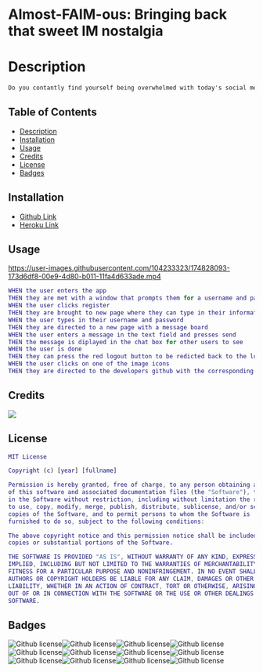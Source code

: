 # Almost-FAIM-ous: Bringing back that sweet IM nostalgia

# Description

```md
Do you contantly find yourself being overwhelmed with today's social media? Are you dreaming of a simpler time? Well 'take a chill pill' because that's why we developed Almost-Faim-ous. Our app allows the user to revisit the greatest era for instant messaging, the mid 90s to early 2000s. Almost-Faim-ous gives the user a 'fly' way to stay intouch with friends. Just sign up and you'll be directed to a live chat where you can get the '411' from your friends and stay connected with others who think the past was 'da bomb.'
```

## Table of Contents

- [Description](#description)
- [Installation](#installation)
- [Usage](#usage)
- [Credits](#credits)
- [License](#license)
- [Badges](#badges)

## Installation

- [Github Link](https://github.com/ruxpin86/Almost-FAIM-ous)
- [Heroku Link](https://almost-faim-ous.herokuapp.com/)

## Usage



https://user-images.githubusercontent.com/104233323/174828093-173d6df8-00e9-4d80-b011-11fa4d633ade.mp4



```m
WHEN the user enters the app
THEN they are met with a window that prompts them for a username and password or to register
WHEN the user clicks register
THEN they are brought to new page where they can type in their information
WHEN the user types in their username and password
THEN they are directed to a new page with a message board
WHEN the user enters a message in the text field and presses send
THEN the message is diplayed in the chat box for other users to see
WHEN the user is done
THEN they can press the red logout button to be redicted back to the login page
WHEN the user clicks on one of the image icons
THEN they are directed to the developers github with the corresponding name
```

## Credits

<a href="https://github.com/ruxpin86/Almost-FAIM-ous/graphs/contributors">
  <img src="https://contrib.rocks/image?repo=ruxpin86/Almost-FAIM-ous" />
</a>

## License

```m
MIT License

Copyright (c) [year] [fullname]

Permission is hereby granted, free of charge, to any person obtaining a copy
of this software and associated documentation files (the "Software"), to deal
in the Software without restriction, including without limitation the rights
to use, copy, modify, merge, publish, distribute, sublicense, and/or sell
copies of the Software, and to permit persons to whom the Software is
furnished to do so, subject to the following conditions:

The above copyright notice and this permission notice shall be included in all
copies or substantial portions of the Software.

THE SOFTWARE IS PROVIDED "AS IS", WITHOUT WARRANTY OF ANY KIND, EXPRESS OR
IMPLIED, INCLUDING BUT NOT LIMITED TO THE WARRANTIES OF MERCHANTABILITY,
FITNESS FOR A PARTICULAR PURPOSE AND NONINFRINGEMENT. IN NO EVENT SHALL THE
AUTHORS OR COPYRIGHT HOLDERS BE LIABLE FOR ANY CLAIM, DAMAGES OR OTHER
LIABILITY, WHETHER IN AN ACTION OF CONTRACT, TORT OR OTHERWISE, ARISING FROM,
OUT OF OR IN CONNECTION WITH THE SOFTWARE OR THE USE OR OTHER DEALINGS IN THE
SOFTWARE.

```

## Badges

![Github license](https://img.shields.io/badge/bycrypt-5.0.1-blue)![Github license](https://img.shields.io/badge/connect--session--sequelize-7.1.4-blue)![Github license](https://img.shields.io/badge/dotenv-16.0.1-blue)![Github license](https://img.shields.io/badge/express-4.18.1-blue)![Github license](https://img.shields.io/badge/express--handlebars-6.0.6-blue)![Github license](https://img.shields.io/badge/express--session-1.17.3-blue)![Github license](https://img.shields.io/badge/handlebars-4.7.7-blue)![Github license](https://img.shields.io/badge/mysql2-2.3.3-blue)![Github license](https://img.shields.io/badge/nanoid-4.0.0-blue)![Github license](https://img.shields.io/badge/nodemon-2.0.16-blue)![Github license](https://img.shields.io/badge/sequalize-6.20.1-blue)![Github license](https://img.shields.io/badge/socet.io-4.5.1-blue)
